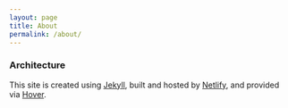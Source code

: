 ```yaml
---
layout: page
title: About
permalink: /about/
---
```


### Architecture

This site is created using [Jekyll](http://jekyllrb.com), built and hosted by  [Netlify](https://www.netlify.com), and provided via [Hover](https://www.hover.com).